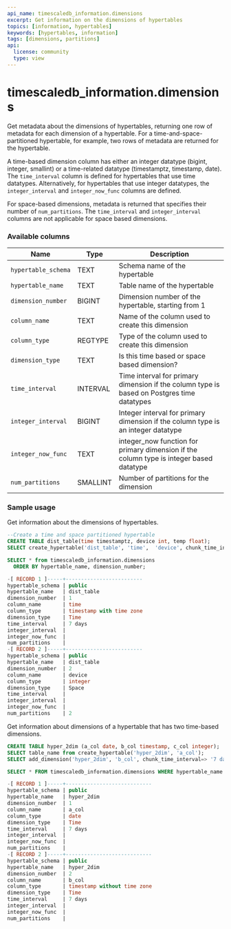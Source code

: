 ```yaml
---
api_name: timescaledb_information.dimensions
excerpt: Get information on the dimensions of hypertables
topics: [information, hypertables]
keywords: [hypertables, information]
tags: [dimensions, partitions]
api:
  license: community
  type: view
---
```


# timescaledb_information.dimensions

Get metadata about the dimensions of hypertables, returning one row of metadata
for each dimension of a hypertable. For a time-and-space-partitioned
hypertable, for example, two rows of metadata are returned for the
hypertable.

A time-based dimension column has either an integer datatype
(bigint, integer, smallint) or a time-related datatype
(timestamptz, timestamp, date).
The `time_interval` column is defined for hypertables that use time datatypes.
Alternatively, for hypertables that use integer datatypes,
 the `integer_interval` and `integer_now_func` columns are defined.

For space-based dimensions, metadata is returned that specifies their number
of `num_partitions`. The `time_interval` and `integer_interval` columns are
not applicable for space based dimensions.

### Available columns

|Name|Type|Description|
|---|---|---|
| `hypertable_schema` | TEXT | Schema name of the hypertable |
| `hypertable_name` | TEXT | Table name of the hypertable |
| `dimension_number` | BIGINT | Dimension number of the hypertable, starting from 1 |
| `column_name` | TEXT | Name of the column used to create this dimension |
| `column_type` | REGTYPE | Type of the column used to create this dimension|
| `dimension_type` | TEXT | Is this time based or space based dimension?|
| `time_interval` | INTERVAL | Time interval for primary dimension if the column type is based on Postgres time datatypes |
| `integer_interval` | BIGINT | Integer interval for primary dimension if the column type is an integer datatype |
| `integer_now_func` | TEXT | integer_now function for primary dimension if the column type is integer based datatype|
| `num_partitions` | SMALLINT | Number of partitions for the dimension |

### Sample usage

Get information about the dimensions of hypertables.

```sql
--Create a time and space partitioned hypertable
CREATE TABLE dist_table(time timestamptz, device int, temp float);
SELECT create_hypertable('dist_table', 'time',  'device', chunk_time_interval=> INTERVAL '7 days', number_partitions=>3);

SELECT * from timescaledb_information.dimensions
  ORDER BY hypertable_name, dimension_number;

-[ RECORD 1 ]-----+-------------------------
hypertable_schema | public
hypertable_name   | dist_table
dimension_number  | 1
column_name       | time
column_type       | timestamp with time zone
dimension_type    | Time
time_interval     | 7 days
integer_interval  |
integer_now_func  |
num_partitions    |
-[ RECORD 2 ]-----+-------------------------
hypertable_schema | public
hypertable_name   | dist_table
dimension_number  | 2
column_name       | device
column_type       | integer
dimension_type    | Space
time_interval     |
integer_interval  |
integer_now_func  |
num_partitions    | 2
```

Get information about dimensions of a hypertable that has two time-based dimensions.

``` sql
CREATE TABLE hyper_2dim (a_col date, b_col timestamp, c_col integer);
SELECT table_name from create_hypertable('hyper_2dim', 'a_col');
SELECT add_dimension('hyper_2dim', 'b_col', chunk_time_interval=> '7 days');

SELECT * FROM timescaledb_information.dimensions WHERE hypertable_name = 'hyper_2dim';

-[ RECORD 1 ]-----+----------------------------
hypertable_schema | public
hypertable_name   | hyper_2dim
dimension_number  | 1
column_name       | a_col
column_type       | date
dimension_type    | Time
time_interval     | 7 days
integer_interval  |
integer_now_func  |
num_partitions    |
-[ RECORD 2 ]-----+----------------------------
hypertable_schema | public
hypertable_name   | hyper_2dim
dimension_number  | 2
column_name       | b_col
column_type       | timestamp without time zone
dimension_type    | Time
time_interval     | 7 days
integer_interval  |
integer_now_func  |
num_partitions    |
```
